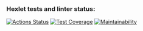 ### Hexlet tests and linter status:
[![Actions Status](https://github.com/aitryhard/frontend-project-44/actions/workflows/hexlet-check.yml/badge.svg)](https://github.com/aitryhard/frontend-project-44/actions)
[![Test Coverage](https://api.codeclimate.com/v1/badges/49a965cb017bdb6f383f/test_coverage)](https://codeclimate.com/github/aitryhard/frontend-project-44/test_coverage)
[![Maintainability](https://api.codeclimate.com/v1/badges/49a965cb017bdb6f383f/maintainability)](https://codeclimate.com/github/aitryhard/frontend-project-44/maintainability)